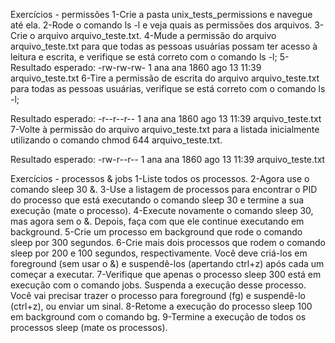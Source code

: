 Exercícios - permissões
1-Crie a pasta unix_tests_permissions e navegue até ela.
2-Rode o comando ls -l e veja quais as permissões dos arquivos.
3-Crie o arquivo arquivo_teste.txt.
4-Mude a permissão do arquivo arquivo_teste.txt para que todas as pessoas usuárias possam ter acesso à leitura e escrita, e verifique se está correto com o comando ls -l;
5-Resultado esperado: -rw-rw-rw- 1 ana ana 1860 ago 13 11:39 arquivo_teste.txt
6-Tire a permissão de escrita do arquivo arquivo_teste.txt para todas as pessoas usuárias, verifique se está correto com o comando ls -l;

Resultado esperado: -r--r--r-- 1 ana ana 1860 ago 13 11:39 arquivo_teste.txt
7-Volte à permissão do arquivo arquivo_teste.txt para a listada inicialmente utilizando o comando chmod 644 arquivo_teste.txt.

Resultado esperado: -rw-r--r-- 1 ana ana 1860 ago 13 11:39 arquivo_teste.txt


Exercícios - processos & jobs
1-Liste todos os processos.
2-Agora use o comando sleep 30 &.
3-Use a listagem de processos para encontrar o PID do processo que está executando o comando sleep 30 e termine a sua execução (mate o processo).
4-Execute novamente o comando sleep 30, mas agora sem o &. Depois, faça com que ele continue executando em background.
5-Crie um processo em background que rode o comando sleep por 300 segundos.
6-Crie mais dois processos que rodem o comando sleep por 200 e 100 segundos, respectivamente.
Você deve criá-los em foreground (sem usar o &) e suspendê-los (apertando ctrl+z) após cada um começar a executar.
7-Verifique que apenas o processo sleep 300 está em execução com o comando jobs. Suspenda a execução desse processo.
Você vai precisar trazer o processo para foreground (fg) e suspendê-lo (ctrl+z), ou enviar um sinal.
8-Retome a execução do processo sleep 100 em background com o comando bg.
9-Termine a execução de todos os processos sleep (mate os processos).



